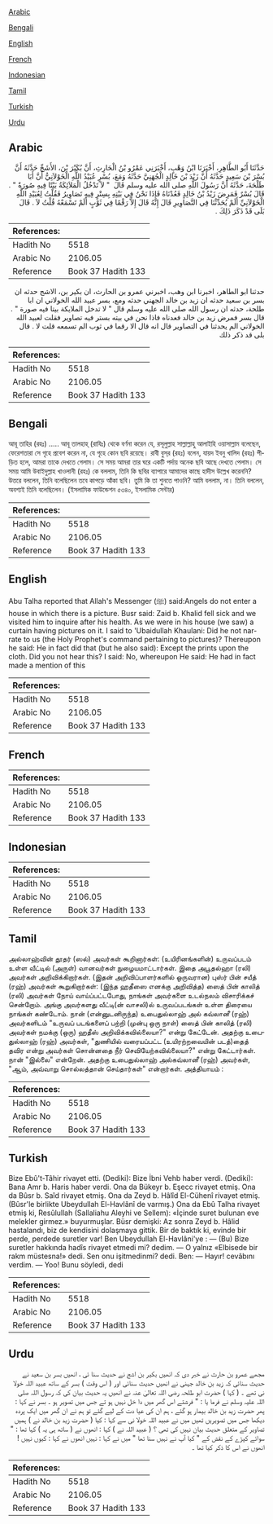 [Arabic](#arabic)

[Bengali](#bengali)

[English](#english)

[French](#french)

[Indonesian](#indonesian)

[Tamil](#tamil)

[Turkish](#turkish)

[Urdu](#urdu)

## Arabic


<div dir="rtl" lang="ar" style={{fontSize:'larger',backgroundColor:'#f8f9fa',padding:20}}>
حَدَّثَنَا أَبُو الطَّاهِرِ، أَخْبَرَنَا ابْنُ وَهْبٍ، أَخْبَرَنِي عَمْرُو بْنُ الْحَارِثِ، أَنَّ بُكَيْرَ بْنَ، الأَشَجِّ حَدَّثَهُ أَنَّ بُسْرَ بْنَ سَعِيدٍ حَدَّثَهُ أَنَّ زَيْدَ بْنَ خَالِدٍ الْجُهَنِيَّ حَدَّثَهُ وَمَعَ، بُسْرٍ عُبَيْدُ اللَّهِ الْخَوْلاَنِيُّ أَنَّ أَبَا طَلْحَةَ، حَدَّثَهُ أَنَّ رَسُولَ اللَّهِ صلى الله عليه وسلم قَالَ ‏ "‏ لاَ تَدْخُلُ الْمَلاَئِكَةُ بَيْتًا فِيهِ صُورَةٌ ‏"‏ ‏.‏ قَالَ بُسْرٌ فَمَرِضَ زَيْدُ بْنُ خَالِدٍ فَعُدْنَاهُ فَإِذَا نَحْنُ فِي بَيْتِهِ بِسِتْرٍ فِيهِ تَصَاوِيرُ فَقُلْتُ لِعُبَيْدِ اللَّهِ الْخَوْلاَنِيِّ أَلَمْ يُحَدِّثْنَا فِي التَّصَاوِيرِ قَالَ إِنَّهُ قَالَ إِلاَّ رَقْمًا فِي ثَوْبٍ أَلَمْ تَسْمَعْهُ قُلْتُ لاَ ‏.‏ قَالَ بَلَى قَدْ ذَكَرَ ذَلِكَ ‏.‏
</div>
<div style={{backgroundColor:'#f8f9fa',padding:20, marginBottom: 10}}><table> <thead> <tr> <th>References:</th> <th></th> </tr> </thead> <tbody><tr><td>Hadith No</td><td>5518</td></tr><tr><td>Arabic No</td><td>2106.05</td></tr><tr><td>Reference</td><td>Book 37 Hadith 133</td></tr></tbody></table></div>


<div dir="rtl" lang="ar" style={{fontSize:'larger',backgroundColor:'#f8f9fa',padding:20}}>
حدثنا ابو الطاهر، اخبرنا ابن وهب، اخبرني عمرو بن الحارث، ان بكير بن، الاشج حدثه ان بسر بن سعيد حدثه ان زيد بن خالد الجهني حدثه ومع، بسر عبيد الله الخولاني ان ابا طلحة، حدثه ان رسول الله صلى الله عليه وسلم قال " لا تدخل الملايكة بيتا فيه صورة " . قال بسر فمرض زيد بن خالد فعدناه فاذا نحن في بيته بستر فيه تصاوير فقلت لعبيد الله الخولاني الم يحدثنا في التصاوير قال انه قال الا رقما في ثوب الم تسمعه قلت لا . قال بلى قد ذكر ذلك
</div>
<div style={{backgroundColor:'#f8f9fa',padding:20, marginBottom: 10}}><table> <thead> <tr> <th>References:</th> <th></th> </tr> </thead> <tbody><tr><td>Hadith No</td><td>5518</td></tr><tr><td>Arabic No</td><td>2106.05</td></tr><tr><td>Reference</td><td>Book 37 Hadith 133</td></tr></tbody></table></div>

## Bengali


<div dir="ltr" lang="bn" style={{fontSize:'larger',backgroundColor:'#f8f9fa',padding:20}}>
আবূ তাহির (রহঃ) ..... আবূ তালহাহ্ (রাযিঃ) থেকে বর্ণনা করেন যে, রসূলুল্লাহ সাল্লাল্লাহু আলাইহি ওয়াসাল্লাম বলেছেন, ফেরেশতারা সে গৃহে প্রবেশ করেন না, যে গৃহে কোন ছবি রয়েছে। রাবী বুস্‌র (রহঃ) বলেন, যায়দ ইবনু খালিদ (রহঃ) পীড়িত হলে, আমরা তাকে দেখতে গেলাম। সে সময় আমরা তার ঘরে একটি পর্দায় অনেক ছবি আছে দেখতে পেলাম। সে সময় আমি উবাইদুল্লাহ খাওলানী (রহঃ) কে বললাম, তিনি কি ছবির ব্যাপারে আমাদের কাছে হাদীস উল্লেখ করেননি? উত্তরে বললেন, তিনি বলেছিলেন তবে কাপড়ে আঁকা ছবি। তুমি কি তা শুনতে পাওনি? আমি বললাম, না। তিনি বললেন, অবশ্যই তিনি বলেছিলেন। (ইসলামিক ফাউন্ডেশন ৫৩৪০, ইসলামিক সেন্টার)
</div>
<div style={{backgroundColor:'#f8f9fa',padding:20, marginBottom: 10}}><table> <thead> <tr> <th>References:</th> <th></th> </tr> </thead> <tbody><tr><td>Hadith No</td><td>5518</td></tr><tr><td>Arabic No</td><td>2106.05</td></tr><tr><td>Reference</td><td>Book 37 Hadith 133</td></tr></tbody></table></div>

## English


<div dir="ltr" lang="en" style={{fontSize:'larger',backgroundColor:'#f8f9fa',padding:20}}>
Abu Talha reported that Allah's Messenger (ﷺ) said:Angels do not enter a house in which there is a picture. Busr said: Zaid b. Khalid fell sick and we visited him to inquire after his health. As we were in his house (we saw) a curtain having pictures on it. I said to 'Ubaidullah Khaulani: Did he not narrate to us (the Holy Prophet's command pertaining to pictures)? Thereupon he said: He in fact did that (but he also said): Except the prints upon the cloth. Did you not hear this? I said: No, whereupon He said: He had in fact made a mention of this
</div>
<div style={{backgroundColor:'#f8f9fa',padding:20, marginBottom: 10}}><table> <thead> <tr> <th>References:</th> <th></th> </tr> </thead> <tbody><tr><td>Hadith No</td><td>5518</td></tr><tr><td>Arabic No</td><td>2106.05</td></tr><tr><td>Reference</td><td>Book 37 Hadith 133</td></tr></tbody></table></div>

## French


<div dir="ltr" lang="fr" style={{fontSize:'larger',backgroundColor:'#f8f9fa',padding:20}}>

</div>
<div style={{backgroundColor:'#f8f9fa',padding:20, marginBottom: 10}}><table> <thead> <tr> <th>References:</th> <th></th> </tr> </thead> <tbody><tr><td>Hadith No</td><td>5518</td></tr><tr><td>Arabic No</td><td>2106.05</td></tr><tr><td>Reference</td><td>Book 37 Hadith 133</td></tr></tbody></table></div>

## Indonesian


<div dir="ltr" lang="id" style={{fontSize:'larger',backgroundColor:'#f8f9fa',padding:20}}>

</div>
<div style={{backgroundColor:'#f8f9fa',padding:20, marginBottom: 10}}><table> <thead> <tr> <th>References:</th> <th></th> </tr> </thead> <tbody><tr><td>Hadith No</td><td>5518</td></tr><tr><td>Arabic No</td><td>2106.05</td></tr><tr><td>Reference</td><td>Book 37 Hadith 133</td></tr></tbody></table></div>

## Tamil


<div dir="ltr" lang="ta" style={{fontSize:'larger',backgroundColor:'#f8f9fa',padding:20}}>
அல்லாஹ்வின் தூதர் (ஸல்) அவர்கள் கூறினார்கள்: (உயிரினங்களின்) உருவப்படம் உள்ள வீட்டில் (அருள்) வானவர்கள் நுழையமாட்டார்கள். இதை அபூதல்ஹா (ரலி) அவர்கள் அறிவிக்கிறார்கள். (இதன் அறிவிப்பாளர்களில் ஒருவரான) புஸ்ர் பின் சயீத் (ரஹ்) அவர்கள் கூறுகிறார்கள்: (இந்த ஹதீஸை எனக்கு அறிவித்த) ஸைத் பின் காலித் (ரலி) அவர்கள் நோய் வாய்ப்பட்டபோது, நாங்கள் அவர்களை உடல்நலம் விசாரிக்கச் சென்றோம். அங்கு அவர்களது வீட்டி(ன் வாசலி)ல் உருவப்படங்கள் உள்ள திரையை நாங்கள் கண்டோம். நான் (என்னுடனிருந்த) உபைதுல்லாஹ் அல் கவ்லானீ (ரஹ்) அவர்களிடம் "உருவப் படங்களைப் பற்றி (முன்பு ஒரு நாள்) ஸைத் பின் காலித் (ரலி) அவர்கள் நமக்கு (ஒரு) ஹதீஸ் அறிவிக்கவில்லையா?" என்று கேட்டேன். அதற்கு உபைதுல்லாஹ் (ரஹ்) அவர்கள், "துணியில் வரையப்பட்ட (உயிரற்றவையின் படத்)தைத் தவிர என்று அவர்கள் சொன்னதை நீர் செவியேற்கவில்லையா?" என்று கேட்டார்கள். நான் "இல்லை" என்றேன். அதற்கு உபைதுல்லாஹ் அல்கவ்லானீ (ரஹ்) அவர்கள், "ஆம், அவ்வாறு சொல்லத்தான் செய்தார்கள்" என்றார்கள். அத்தியாயம் :
</div>
<div style={{backgroundColor:'#f8f9fa',padding:20, marginBottom: 10}}><table> <thead> <tr> <th>References:</th> <th></th> </tr> </thead> <tbody><tr><td>Hadith No</td><td>5518</td></tr><tr><td>Arabic No</td><td>2106.05</td></tr><tr><td>Reference</td><td>Book 37 Hadith 133</td></tr></tbody></table></div>

## Turkish


<div dir="ltr" lang="tr" style={{fontSize:'larger',backgroundColor:'#f8f9fa',padding:20}}>
Bize Ebû't-Tâhir rivayet etti. (Dediki): Bize İbni Vehb haber verdi. (Dediki): Bana Amr b. Haris haber verdi. Ona da Bükeyr b. Eşecc rivayet etmiş. Ona da Bûsr b. Saîd rivayet etmiş. Ona da Zeyd b. Hâlîd El-Cühenî rivayet etmiş. (Bûsr'le birlikte Ubeydullah El-Havlânî de varmış.) Ona da Ebû Talha rivayet etmiş ki, Resûlullah (Sallaliahu Aleyhi ve Sellem): «İçinde suret bulunan eve melekler girmez.» buyurmuşlar. Büsr demişki: Az sonra Zeyd b. Hâlid hastalandı, biz de kendisini dolaşmaya gittik. Bir de baktık ki, evinde bir perde, perdede suretler var! Ben Ubeydullah El-Havlâni'ye : — (Bu) Bize suretler hakkında hadîs rivayet etmedi mi? dedim. — O yalnız «Elbisede bir rakm müstesna!» dedi. Sen onu işitmedinmi? dedi. Ben: — Hayır! cevâbını verdim. — Yoo! Bunu söyledi, dedi
</div>
<div style={{backgroundColor:'#f8f9fa',padding:20, marginBottom: 10}}><table> <thead> <tr> <th>References:</th> <th></th> </tr> </thead> <tbody><tr><td>Hadith No</td><td>5518</td></tr><tr><td>Arabic No</td><td>2106.05</td></tr><tr><td>Reference</td><td>Book 37 Hadith 133</td></tr></tbody></table></div>

## Urdu


<div dir="rtl" lang="ur" style={{fontSize:'larger',backgroundColor:'#f8f9fa',padding:20}}>
مجھے عمرو بن حارث نے خبر دی کہ انھیں بکیر بن اشج نے حدیث سنا ئی ، انھیں بسر بن سعید نے حدیث سنائی کہ زید بن خالد جہنی نے انھیں حدیث سنائی اور ( اس وقت ) بسر کے ساتھ عبید اللہ خولا نی تھے ۔ ( کہا ) حضرت ابو طلحہ رضی اللہ تعالیٰ عنہ نے انھیں یہ حدیث بیان کی کہ رسول اللہ صلی اللہ علیہ وسلم نے فرما یا : " فرشتے اس گھر میں دا خل نہیں ہو تے جس میں تصویر ہو ۔ بسر نے کہا : پھر حضرت زید بن خالد بیمار ہو گئے ، ہم ان کی عیا دت کے لیے گئے تو ہم نے ان گھر میں ایک پردہ دیکھا جس میں تصویریں تھیں میں نے عبید اللہ خولا نی سے کہا : کیا ( حضرت زید بن خالد نے ) ہمیں تصاویر کے متعلق حدیث بیان نہیں کی تھی ؟ ( عبید اللہ نے ) کہا : انھوں نے ( ساتھ ہی یہ ) کہا تھا : " سوائے کپڑے کے نقش کے " کیا آپ نے نہیں سنا تھا " میں نے کہا : نہیں انھوں نے کہا : کیوں نہیں ! انھوں نے اس کا ذکر کیا تھا ۔
</div>
<div style={{backgroundColor:'#f8f9fa',padding:20, marginBottom: 10}}><table> <thead> <tr> <th>References:</th> <th></th> </tr> </thead> <tbody><tr><td>Hadith No</td><td>5518</td></tr><tr><td>Arabic No</td><td>2106.05</td></tr><tr><td>Reference</td><td>Book 37 Hadith 133</td></tr></tbody></table></div>